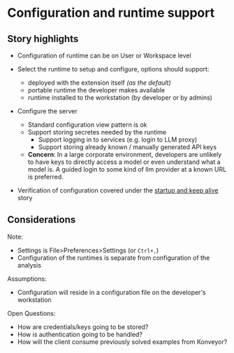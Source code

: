 # Configuration and runtime support

## Story highlights
  - Configuration of runtime can be on User or Workspace level

  - Select the runtime to setup and configure, options should support:
    - deployed with the extension itself _(as the default)_
    - portable runtime the developer makes available
    - runtime installed to the workstation (by developer or by admins)

  - Configure the server
    - Standard configuration view pattern is ok
    - Support storing secretes needed by the runtime
      - Support logging in to services (e.g. login to LLM proxy)
      - Support storing already known / manually generated API keys
    - __Concern__: In a large corporate environment, developers are unlikely to have keys to directly access a model or even understand what a model is. A guided login to some kind of llm provider at a known URL is preferred.

  - Verification of configuration covered under the [startup and keep alive](./manage_runtime.md) story


## Considerations
Note:
  - Settings is File>Preferences>Settings (or `Ctrl+,`)
  - Configuration of the runtimes is separate from configuration of the analysis

Assumptions:
  - Configuration will reside in a configuration file on the developer's workstation

Open Questions:
  - How are credentials/keys going to be stored?
  - How is authentication going to be handled?
  - How will the client consume previously solved examples from Konveyor?

